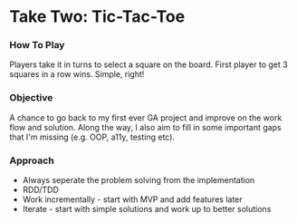 # Take Two: Tic-Tac-Toe

### How To Play
Players take it in turns to select a square on the board. First player to get 3 squares in a row wins. Simple, right!

### Objective
A chance to go back to my first ever GA project and improve on the work flow and solution. Along the way, I also aim to fill in some important gaps that I'm missing (e.g. OOP, a11y, testing etc).

### Approach
- Always seperate the problem solving from the implementation
- RDD/TDD
- Work incrementally - start with MVP and add features later
- Iterate - start with simple solutions and work up to better solutions